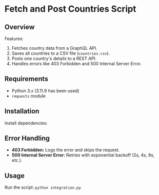 # Fetch and Post Countries Script

## Overview
Features:
1. Fetches country data from a GraphQL API.
2. Saves all countries to a CSV file (`countries.csv`).
3. Posts one country's details to a REST API.
4. Handles errors like 403 Forbidden and 500 Internal Server Error.

## Requirements
- Python 3.x (3.11.9 has been used)
- `requests` module

## Installation
Install dependencies:


## Error Handling
- **403 Forbidden:** Logs the error and skips the request.
- **500 Internal Server Error:** Retries with exponential backoff (2s, 4s, 8s, etc.).


## Usage
Run the script:
```python integration.py```
